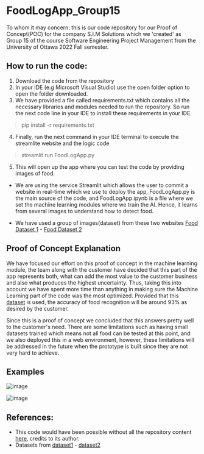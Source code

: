 # FoodLogApp_Group15
To whom it may concern:
this is our code repository for our Proof of Concept(POC) for the company S.I.M Solutions which we 'created' as Group 15 of the course Software Engineering Project Management from the University of Ottawa 2022 Fall semester.

## How to run the code:

1. Download the code from the repository
2. In your IDE (e.g Microsoft Visual Studio) use the open folder option to open the folder downloaded.
3. We have provided a file called requirements.txt which contains all the necessary libraries and modules needed to run the repository. 
So run the next code line in your IDE to install these requirements in your IDE.

> pip install -r requirements.txt

4. Finally, run the next command in your IDE terminal to execute the streamlite website and the logic code

> streamlit run FoodLogApp.py

5. This will open up the app where you can test the code by providing images of food.

- We are using the service Streamlit which allows the user to commit a website in real-time which we use to deploy the app, FoodLogApp.py is the main source of the code, and FoodLogApp.ipynb is a file where we set the machine learning modules where we train the AI. Hence, it learns from several images to understand how to detect food.

- We have used a group of images(dataset) from these two websites [Food Dataset 1](https://data.vision.ee.ethz.ch/cvl/datasets_extra/food-101/) - [Food Dataset 2](https://www.kaggle.com/datasets/kritikseth/fruit-and-vegetable-image-recognition)

## Proof of Concept Explanation

We have focused our effort on this proof of concept in the machine learning module, the team along with the customer have decided that this part of the app represents both, what can add the most value to the customer business and also what produces the highest uncertainty. Thus, taking this into account we have spent more time than anything in making sure the Machine Learning part of the code was the most optimized. Provided that this [dataset](https://data.vision.ee.ethz.ch/cvl/datasets_extra/food-101/) is used, the accuracy of food recognition will be around 93% as desired by the customer. 

Since this is a proof of concept we concluded that this answers pretty well to the customer's need. There are some limitations such as having small datasets trained which means not all food can be tested at this point, and we also deployed this in a web environment, however, these limitations will be addressed in the future when the prototype is built since they are not very hard to achieve.

## Examples

![image](https://user-images.githubusercontent.com/113482288/200460025-aa259841-795a-4721-b9a7-cadfde99e9a9.png)

![image](https://user-images.githubusercontent.com/113482288/200465432-8bffe5a3-30ee-4118-8a7f-b2f83965b38f.png)

## References:

- This code would have been possible without all the repository content [here](https://github.com/Spidy20?tab=repositories), credits to its author.
- Datasets from [dataset1](https://data.vision.ee.ethz.ch/cvl/datasets_extra/food-101/) - [dataset2](https://www.kaggle.com/datasets/kritikseth/fruit-and-vegetable-image-recognition)

